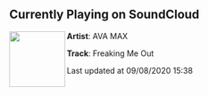 ## Currently Playing on SoundCloud

[<img align="left" width="100" src="https://i1.sndcdn.com/artworks-000630392137-a13vsw-t50x50.jpg">](https://soundcloud.com/avamax/freaking-me-out)

**Artist**: AVA MAX 

**Track**: Freaking Me Out

Last updated at 09/08/2020 15:38
